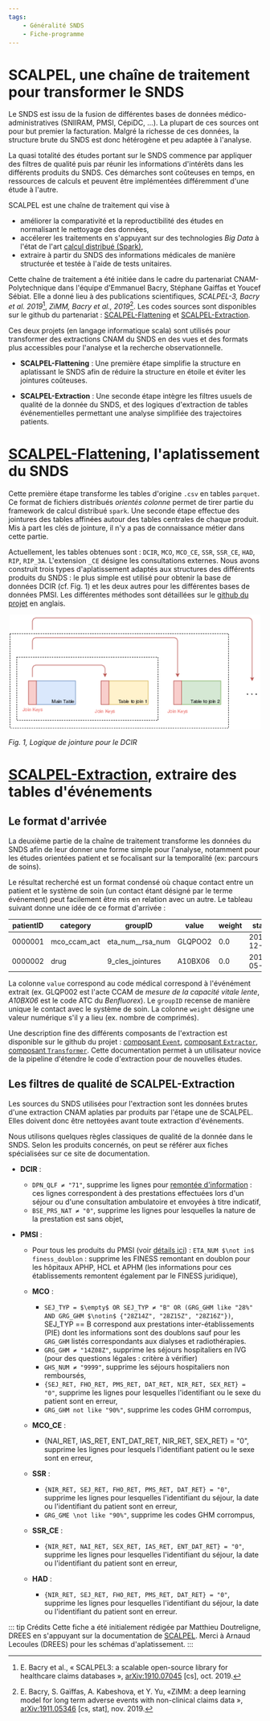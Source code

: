 ```yaml
---
tags:
    - Généralité SNDS
    - Fiche-programme
---
```


# SCALPEL, une chaîne de traitement pour transformer le SNDS
<!-- SPDX-License-Identifier: MPL-2.0 -->

<TagLinks />

Le SNDS est issu de la fusion de différentes bases de données médico-administratives (SNIIRAM, PMSI, CépiDC, ...). La plupart de ces sources ont pour but premier la facturation. Malgré la richesse de ces données, la structure brute du SNDS est donc hétérogène et peu adaptée à l'analyse.

La quasi totalité des études portant sur le SNDS commence par appliquer des filtres de qualité puis par réunir les informations d'intérêts dans les différents produits du SNDS. Ces démarches sont coûteuses en temps, en ressources de calculs et peuvent être implémentées différemment d'une étude à l'autre.

SCALPEL est une chaîne de traitement qui vise à 
- améliorer la comparativité et la reproductibilité des études en normalisant le nettoyage des données, 
- accélerer les traitements en s'appuyant sur des technologies *Big Data* à l'état de l'art [calcul distribué (Spark)](https://spark.apache.org/), 
- extraire à partir du SNDS des informations médicales de manière structurée et testée à l'aide de tests unitaires.

Cette chaîne de traitement a été initiée dans le cadre du partenariat CNAM-Polytechnique dans l'équipe d'Emmanuel Bacry, Stéphane Gaiffas et Youcef Sébiat. Elle a donné lieu à des publications scientifiques, *SCALPEL-3, Bacry et al. 2019*[^1], *ZiMM, Bacry et al., 2019*[^2]. Les codes sources sont disponibles sur le github du partenariat : [SCALPEL-Flattening](https://github.com/X-DataInitiative/SCALPEL-Flattening) et [SCALPEL-Extraction](https://github.com/X-DataInitiative/SCALPEL-Extraction).

Ces deux projets (en langage informatique scala) sont utilisés pour transformer des extractions CNAM du SNDS en des vues et des formats plus accessibles pour l'analyse et la recherche observationnelle.

+ **SCALPEL-Flattening** : Une première étape simplifie la structure en aplatissant le SNDS afin de réduire la structure en étoile et éviter les jointures coûteuses.

+ **SCALPEL-Extraction** : Une seconde étape intègre les filtres usuels de qualité de la donnée du SNDS, et des logiques d'extraction de tables événementielles permettant une analyse simplifiée des trajectoires patients.


# [SCALPEL-Flattening](https://github.com/X-DataInitiative/SCALPEL-Flattening), l'aplatissement du SNDS

Cette première étape transforme les tables d'origine `.csv` en tables `parquet`. Ce format de fichiers distribués *orientés colonne* permet de tirer partie du framework de calcul distribué `spark`. Une seconde étape effectue des jointures des tables affinées autour des tables centrales de chaque produit. Mis à part les clés de jointure, il n'y a pas de connaissance métier dans cette partie.

Actuellement, les tables obtenues sont : `DCIR`, `MCO`, `MCO_CE`, `SSR`, `SSR_CE`, `HAD`, `RIP`, `RIP_3A`. L'extension `_CE` désigne les consultations externes. Nous avons construit trois types d'aplatissement adaptés aux structures des différents produits du SNDS : le plus simple est utilisé pour obtenir la base de données DCIR (cf. Fig. 1) et les deux autres pour les différentes bases de données PMSI. Les différentes méthodes sont détaillées sur le [github du projet](https://github.com/X-DataInitiative/SCALPEL-Flattening/blob/DREES-104-DocFlattening/README_joins.md) en anglais.

<p align="center">
<img src="../files/DREES/2020-03-05_aplatissement_dcir.png" width="500px"/>
</p>  

*Fig. 1, Logique de jointure pour le DCIR*

# [SCALPEL-Extraction](https://github.com/X-DataInitiative/SCALPEL-Extraction), extraire des tables d'événements

## Le format d'arrivée

La deuxième partie de la chaîne de traitement transforme les données du SNDS afin de leur donner une forme simple pour l'analyse, notamment pour les études orientées patient et se focalisant sur la temporalité (ex: parcours de soins).

Le résultat recherché est un format condensé où chaque contact entre un patient et le système de soin (un contact étant désigné par le terme événement) peut facilement être mis en relation avec un autre. Le tableau suivant donne une idée de ce format d'arrivée :

| patientID 	| category     	| groupID          	| value               	| weight 	| start      	| end   	|
|-----------	|--------------	|------------------	|---------------------	|--------	|------------	|-------	|
| 0000001   	| mco_ccam_act 	| eta_num__rsa_num 	| GLQPOO2              	| 0.0    	| 2016-12-01 	| null  	|
| 0000002   	| drug        	| 9_cles_jointures  | A10BX06 	            | 0.0    	| 2016-05-24 	|  null 	|

La colonne `value` correspond au code médical correspond à l'événément extrait (ex. GLQP002 est l'acte CCAM de *mesure de la capacité vitale lente*, *A10BX06* est le code ATC du *Benfluorex*). Le `groupID` recense de manière unique le contact avec le système de soin. La colonne `weight` désigne une valeur numérique s'il y a lieu (ex. nombre de comprimés).  

Une description fine des différents composants de l'extraction est disponible sur le github du projet : [composant `Event`](https://github.com/X-DataInitiative/SCALPEL-Extraction/blob/develop/Events.md), [composant `Extractor`](https://github.com/X-DataInitiative/SCALPEL-Extraction/blob/develop/Extractors.md), [composant `Transformer`](https://github.com/X-DataInitiative/SCALPEL-Extraction/blob/develop/Transformer.md). Cette documentation permet à un utilisateur novice de la pipeline d'étendre le code d'extraction pour de nouvelles études.  

## Les filtres de qualité de SCALPEL-Extraction

Les sources du SNDS utilisées pour l'extraction sont les données brutes d'une extraction CNAM aplaties par produits par l'étape une de SCALPEL. Elles doivent donc être nettoyées avant toute extraction d'événements.

Nous utilisons quelques règles classiques de qualité de la donnée dans le SNDS. Selon les produits concernés, on peut se référer aux fiches spécialisées sur ce site de documentation.

- **DCIR** :
  - `DPN_QLF ≠ "71"`, supprime les lignes pour [remontée d'information](../aller_plus_loin/documents_cnam/faq/faq_dcir.md#dcir) : ces lignes correspondent à des prestations effectuées lors d'un séjour ou d'une consultation ambulatoire et envoyées à titre indicatif,
  - `BSE_PRS_NAT ≠ "0"`, supprime les lignes pour lesquelles la nature de la prestation est sans objet,

- **PMSI** :
  - Pour tous les produits du PMSI (voir [détails ici](depenses_hopital_public.md)) : `ETA_NUM $\not in$ finess_doublon` : supprime les FINESS remontant en doublon pour les hôpitaux APHP, HCL et APHM (les informations pour ces établissements remontent également par le FINESS juridique),

  - **MCO** :
    - `SEJ_TYP = $\empty$ OR SEJ_TYP ≠ "B" OR (GRG_GHM like "28%" AND GRG_GHM $\notin$ {"28Z14Z", "28Z15Z", "28Z16Z"})`, SEJ_TYP == B correspond aux prestations inter-établissements (PIE) dont les informations sont des doublons sauf pour les `GRG_GHM` listés correspondants aux dialyses et radiothérapies.
    - `GRG_GHM ≠ "14Z08Z"`, supprime les séjours hospitaliers en IVG (pour des questions légales : critère à vérifier)
    - `GHS_NUM ≠ "9999"`, supprime les séjours hospitaliers non remboursés,
    - `{SEJ_RET, FHO_RET, PMS_RET, DAT_RET, NIR_RET, SEX_RET} = "0"`, supprime les lignes pour lesquelles l'identifiant ou le sexe du patient sont en erreur,
    - `GRG_GHM not like "90%"`, supprime les codes GHM corrompus,

  - **MCO_CE** :
    - {NAI_RET, IAS_RET, ENT_DAT_RET, NIR_RET, SEX_RET} = "0", supprime les lignes pour lesquels l'identifiant patient ou le sexe sont en erreur,

  - **SSR** :
    - `{NIR_RET, SEJ_RET, FHO_RET, PMS_RET, DAT_RET} = "0"`, supprime les lignes pour lesquelles l'identifiant du séjour, la date ou l'identifiant du patient sont en erreur,
    - `GRG_GME \not like "90%"`, supprime les codes GHM corrompus,

  - **SSR_CE** :
    - `{NIR_RET, NAI_RET, SEX_RET, IAS_RET, ENT_DAT_RET} = "0"`, supprime les lignes pour lesquelles l'identifiant du séjour, la date ou l'identifiant du patient sont en erreur,

  - **HAD** :
    - `{NIR_RET, SEJ_RET, FHO_RET, PMS_RET, DAT_RET} = "0"`, supprime les lignes pour lesquelles l'identifiant du séjour, la date ou l'identifiant du patient sont en erreur.

::: tip Crédits
Cette fiche a été initialement rédigée par Matthieu Doutreligne, DREES en s'appuyant sur la documentation de [SCALPEL](https://github.com/X-DataInitiative/SCALPEL-Flattening). Merci à Arnaud Lecoules (DREES) pour les schémas d'aplatissement.
:::


[^1]: E. Bacry et al., « SCALPEL3: a scalable open-source library for healthcare claims databases », [arXiv:1910.07045](http://arxiv.org/abs/1910.07045) [cs], oct. 2019.

[^2]: E. Bacry, S. Gaïffas, A. Kabeshova, et Y. Yu, «ZiMM: a deep learning model for long term adverse events with non-clinical claims data », [arXiv:1911.05346](http://arxiv.org/abs/1911.05346) [cs, stat], nov. 2019.
